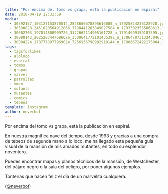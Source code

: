 ```yaml
---
title: "Por encima del tomo vs grapa, está la publicación en espiral"
date: 2018-04-19 12:31:59
media: 
  - 30592157_103127153870514_2548656678895616000_n_17925824236128928.jpg
  - 30590828_2451020564912866_3798441283849027584_n_17933023555068613.jpg
  - 30602703_197014800909726_3142662114905161728_n_17914699159187395.jpg
  - 30080142_2025283447686626_3500641772101435392_n_17864787313243046.jpg
  - 30084224_1787778977969024_7256936790982918144_n_17906672422175004.jpg
tags: 
  - tagsforlikes
  - aloloco
  - espiral
  - tomos
  - grapas
  - marvel
  - patrullax
  - xmen
  - mutants
  - mutantes
  - comics
  - tebeos
template: instagram
author: neverbot
---
```


Por encima del tomo vs grapa, está la publicación en espiral.


En nuestra magnífica nave del tiempo, desde 1993 y gracias a una compra de tebeos de segunda mano a lo loco, me ha llegado esta pequeña guía visual de la mansión de mis amados mutantes, en todo su esplendor noventero.


Puedes encontrar mapas y planos técnicos de la mansión, de Westchester, del pájaro negro o la sala del peligro, por poner algunos ejemplos.


Tonterías que hacen feliz el día de un marvelita cualquiera.


([@neverbot](https://instagram.com/neverbot))




